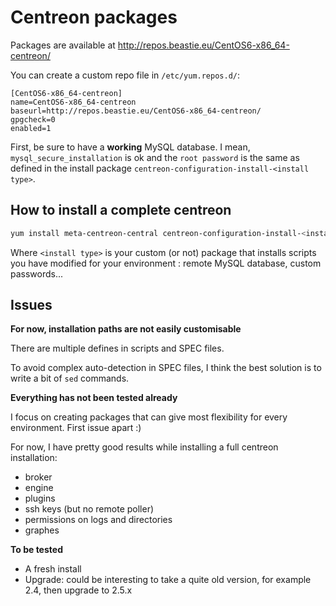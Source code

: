 # Centreon packages

Packages are available at http://repos.beastie.eu/CentOS6-x86_64-centreon/

You can create a custom repo file in `/etc/yum.repos.d/`:

```
[CentOS6-x86_64-centreon]
name=CentOS6-x86_64-centreon
baseurl=http://repos.beastie.eu/CentOS6-x86_64-centreon/
gpgcheck=0
enabled=1
```

First, be sure to have a **working** MySQL database. I mean, `mysql_secure_installation` is ok and the `root password` is the same as defined in the install package `centreon-configuration-install-<install type>`.

## How to install a complete centreon

```bash
yum install meta-centreon-central centreon-configuration-install-<install type>
```

Where `<install type>` is your custom (or not) package that installs scripts you have modified for your environment : remote MySQL database, custom passwords...

## Issues

**For now, installation paths are not easily customisable**

There are multiple defines in scripts and SPEC files.

To avoid complex auto-detection in SPEC files, I think the best solution is to write a bit of `sed` commands.

**Everything has not been tested already**

I focus on creating packages that can give most flexibility for every environment. First issue apart :)

For now, I have pretty good results while installing a full centreon installation:

 * broker
 * engine
 * plugins
 * ssh keys (but no remote poller)
 * permissions on logs and directories
 * graphes

**To be tested**

 * A fresh install
 * Upgrade: could be interesting to take a quite old version, for example 2.4, then upgrade to 2.5.x
